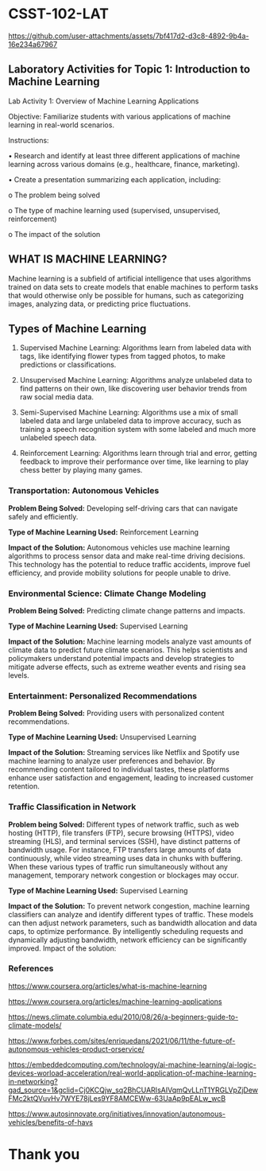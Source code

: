 # CSST-102-LAT



https://github.com/user-attachments/assets/7bf417d2-d3c8-4892-9b4a-16e234a67967



## Laboratory Activities for Topic 1: Introduction to Machine Learning

Lab Activity 1: Overview of Machine Learning Applications

Objective: Familiarize students with various applications of machine learning in real-world scenarios.

Instructions:

•    Research and identify at least three different applications of machine learning across various domains (e.g., healthcare, finance, marketing).

•    Create a presentation summarizing each application, including:

o    The problem being solved

o    The type of machine learning used (supervised, unsupervised, reinforcement)

o    The impact of the solution

## WHAT IS MACHINE LEARNING?

Machine learning is a subfield of artificial intelligence that uses algorithms trained on data sets to create models that enable machines to perform tasks that would otherwise only be possible for humans, such as categorizing images, analyzing data, or predicting price fluctuations.

## Types of Machine Learning

1. Supervised Machine Learning: Algorithms learn from labeled data with tags, like identifying flower types from tagged photos, to make predictions or classifications.

2. Unsupervised Machine Learning: Algorithms analyze unlabeled data to find patterns on their own, like discovering user behavior trends from raw social media data.

3. Semi-Supervised Machine Learning: Algorithms use a mix of small labeled data and large unlabeled data to improve accuracy, such as training a speech recognition system with some labeled and much more unlabeled speech data.

4. Reinforcement Learning: Algorithms learn through trial and error, getting feedback to improve their performance over time, like learning to play chess better by playing many games.

###  Transportation: Autonomous Vehicles

**Problem Being Solved:** Developing self-driving cars that can navigate safely and efficiently.

**Type of Machine Learning Used:** Reinforcement Learning

**Impact of the Solution:** Autonomous vehicles use machine learning algorithms to process sensor data and make real-time driving decisions. This technology has the potential to reduce traffic accidents, improve fuel efficiency, and provide mobility solutions for people unable to drive.

###  Environmental Science: Climate Change Modeling

**Problem Being Solved:** Predicting climate change patterns and impacts.

**Type of Machine Learning Used:** Supervised Learning

**Impact of the Solution:** Machine learning models analyze vast amounts of climate data to predict future climate scenarios. This helps scientists and policymakers understand potential impacts and develop strategies to mitigate adverse effects, such as extreme weather events and rising sea levels.

###  Entertainment: Personalized Recommendations

**Problem Being Solved:** Providing users with personalized content recommendations.

**Type of Machine Learning Used:** Unsupervised Learning

**Impact of the Solution:** Streaming services like Netflix and Spotify use machine learning to analyze user preferences and behavior. By recommending content tailored to individual tastes, these platforms enhance user satisfaction and engagement, leading to increased customer retention.

### Traffic Classification in Network

**Problem being Solved:** Different types of network traffic, such as web hosting (HTTP), file transfers (FTP), secure browsing (HTTPS), video streaming (HLS), and terminal services (SSH), have distinct patterns of bandwidth usage. For instance, FTP transfers large amounts of data continuously, while video streaming uses data in chunks with buffering. When these various types of traffic run simultaneously without any management, temporary network congestion or blockages may occur.

**Type of Machine Learning Used:** Supervised Learning

**Impact of the Solution:** To prevent network congestion, machine learning classifiers can analyze and identify different types of traffic. These models can then adjust network parameters, such as bandwidth allocation and data caps, to optimize performance. By intelligently scheduling requests and dynamically adjusting bandwidth, network efficiency can be significantly improved.
Impact of the solution:

### References

https://www.coursera.org/articles/what-is-machine-learning

https://www.coursera.org/articles/machine-learning-applications

https://news.climate.columbia.edu/2010/08/26/a-beginners-guide-to-climate-models/

https://www.forbes.com/sites/enriquedans/2021/06/11/the-future-of-autonomous-vehicles-product-orservice/

https://embeddedcomputing.com/technology/ai-machine-learning/ai-logic-devices-worload-acceleration/real-world-application-of-machine-learning-in-networking?gad_source=1&gclid=Cj0KCQjw_sq2BhCUARIsAIVqmQvLLnT1YRGLVpZjDewFMc2ktQVuvHv7WYE78jLes9YF8AMCEWw-63UaAp9pEALw_wcB

https://www.autosinnovate.org/initiatives/innovation/autonomous-vehicles/benefits-of-havs


# Thank you
